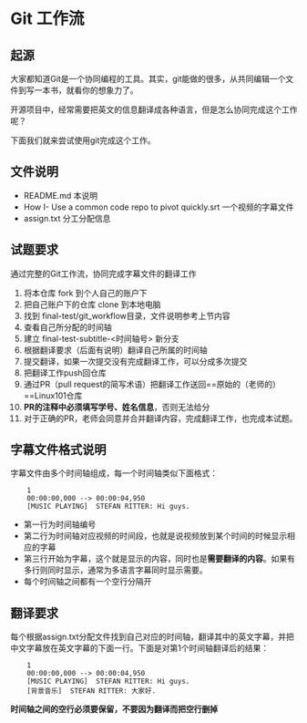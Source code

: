 # Git 工作流

## 起源
大家都知道Git是一个协同编程的工具。其实，git能做的很多，从共同编辑一个文件到写一本书，就看你的想象力了。

开源项目中，经常需要把英文的信息翻译成各种语言，但是怎么协同完成这个工作呢？

下面我们就来尝试使用git完成这个工作。

## 文件说明
+ README.md 本说明
+ How I- Use a common code repo to pivot quickly.srt 一个视频的字幕文件
+ assign.txt 分工分配信息

## 试题要求
通过完整的Git工作流，协同完成字幕文件的翻译工作

1. 将本仓库 fork 到个人自己的账户下
2. 把自己账户下的仓库 clone 到本地电脑
3. 找到 final-test/git_workflow目录，文件说明参考上节内容
3. 查看自己所分配的时间轴
4. 建立 final-test-subtitle-<时间轴号> 新分支
4. 根据翻译要求（后面有说明）翻译自己所属的时间轴
5. 提交翻译，如果一次提交没有完成翻译工作，可以分成多次提交
6. 把翻译工作push回仓库
7. 通过PR（pull request的简写术语）把翻译工作送回==原始的（老师的）==Linux101仓库
8. **PR的注释中必须填写学号、姓名信息**，否则无法给分
8. 对于正确的PR，老师会同意并合并翻译内容，完成翻译工作，也完成本试题。


## 字幕文件格式说明
字幕文件由多个时间轴组成，每一个时间轴类似下面格式：
```
	1
	00:00:00,000 --> 00:00:04,950
	[MUSIC PLAYING]  STEFAN RITTER: Hi guys.
```
* 第一行为时间轴编号
* 第二行为时间轴对应视频的时间段，也就是说视频放到某个时间的时候显示相应的字幕
* 第三行开始为字幕，这个就是显示的内容，同时也是**需要翻译的内容**。如果有多行则同时显示，通常为多语言字幕同时显示需要。
* 每个时间轴之间都有一个空行分隔开

## 翻译要求
每个根据assign.txt分配文件找到自己对应的时间轴，翻译其中的英文字幕，并把中文字幕放在英文字幕的下面一行。下面是对第1个时间轴翻译后的结果：
```
	1
	00:00:00,000 --> 00:00:04,950
	[MUSIC PLAYING]  STEFAN RITTER: Hi guys.
	[背景音乐]  STEFAN RITTER: 大家好.
```

**时间轴之间的空行必须要保留，不要因为翻译而把空行删掉**

 
